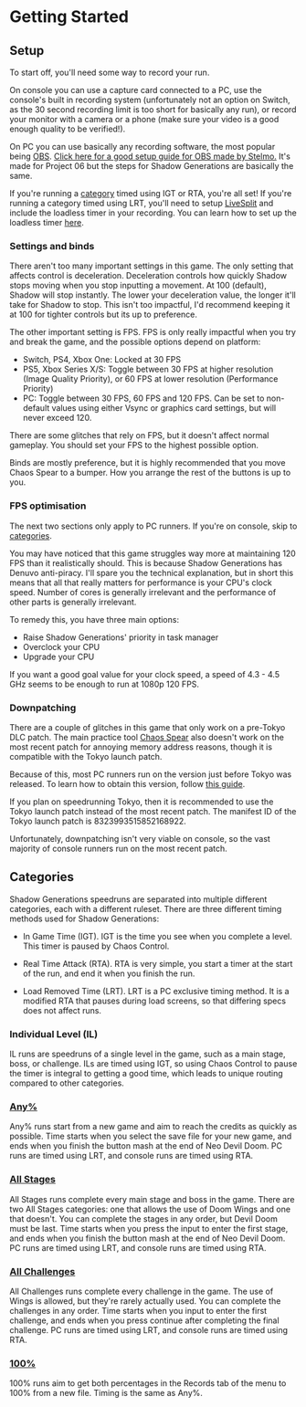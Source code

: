 # Getting Started

## Setup
To start off, you'll need some way to record your run. 

On console you can use a capture card connected to a PC, use the console's built in recording system (unfortunately not an option on Switch, as the 30 second recording limit is too short for basically any run), or record your monitor with a camera or a phone (make sure your video is a good enough quality to be verified!). 

On PC you can use basically any recording software, the most popular being [OBS](https://obsproject.com). [Click here for a good setup guide for OBS made by Stelmo.](https://youtu.be/qQOZOx5U6Qs?t=201) It's made for Project 06 but the steps for Shadow Generations are basically the same.

If you're running a [category](#categories) timed using IGT or RTA, you're all set! If you're running a category timed using LRT, you'll need to setup [LiveSplit](https://livesplit.org) and include the loadless timer in your recording. You can learn how to set up the loadless timer [here](https://www.speedrun.com/Shadow_Generations/guides/btoqj).

### Settings and binds
There aren't too many important settings in this game. The only setting that affects control is deceleration. Deceleration controls how quickly Shadow stops moving when you stop inputting a movement. At 100 (default), Shadow will stop instantly. The lower your deceleration value, the longer it'll take for Shadow to stop. This isn't too impactful, I'd recommend keeping it at 100 for tighter controls but its up to preference.

The other important setting is FPS. FPS is only really impactful when you try and break the game, and the possible options depend on platform:

- Switch, PS4, Xbox One: Locked at 30 FPS
- PS5, Xbox Series X/S: Toggle between 30 FPS at higher resolution (Image Quality Priority), or 60 FPS at lower resolution (Performance Priority) 
- PC: Toggle between 30 FPS, 60 FPS and 120 FPS. Can be set to non-default values using either Vsync or graphics card settings, but will never exceed 120.

There are some glitches that rely on FPS, but it doesn't affect normal gameplay. You should set your FPS to the highest possible option.

Binds are mostly preference, but it is highly recommended that you move Chaos Spear to a bumper. How you arrange the rest of the buttons is up to you.

### FPS optimisation
The next two sections only apply to PC runners. If you're on console, skip to [categories](#categories).

You may have noticed that this game struggles way more at maintaining 120 FPS than it realistically should. This is because Shadow Generations has Denuvo anti-piracy. I'll spare you the technical explanation, but in short this means that all that really matters for performance is your CPU's clock speed. Number of cores is generally irrelevant and the performance of other parts is generally irrelevant.

To remedy this, you have three main options:
- Raise Shadow Generations' priority in task manager
- Overclock your CPU
- Upgrade your CPU

If you want a good goal value for your clock speed, a speed of 4.3 - 4.5 GHz seems to be enough to run at 1080p 120 FPS.

### Downpatching
There are a couple of glitches in this game that only work on a pre-Tokyo DLC patch. The main practice tool [Chaos Spear](https://github.com/sleepiesther/Chaos-Spear) also doesn't work on the most recent patch for annoying memory address reasons, though it is compatible with the Tokyo launch patch.

Because of this, most PC runners run on the version just before Tokyo was released. To learn how to obtain this version, follow [this guide](https://www.speedrun.com/Shadow_Generations/guides/scmlk). 

If you plan on speedrunning Tokyo, then it is recommended to use the Tokyo launch patch instead of the most recent patch. The manifest ID of the Tokyo launch patch is 	8323993515852168922.

Unfortunately, downpatching isn't very viable on console, so the vast majority of console runners run on the most recent patch.

## Categories
Shadow Generations speedruns are separated into multiple different categories, each with a different ruleset. 
There are three different timing methods used for Shadow Generations:
- In Game Time (IGT). IGT is the time you see when you complete a level. This timer is paused by Chaos Control.
  
- Real Time Attack (RTA). RTA is very simple, you start a timer at the start of the run, and end it when you finish the run.
  
- Load Removed Time (LRT). LRT is a PC exclusive timing method. It is a modified RTA that pauses during load screens, so that differing specs does not affect runs.

### Individual Level (IL)
IL runs are speedruns of a single level in the game, such as a main stage, boss, or challenge. ILs are timed using IGT, so using Chaos Control to pause the timer is integral to getting a good time, which leads to unique routing compared to other categories.

### [Any%](https://www.speedrun.com/Shadow_Generations?h=any-pc&x=xk973ovd-789v4x0n.1w4dk9oq)
Any% runs start from a new game and aim to reach the credits as quickly as possible. Time starts when you select the save file for your new game, and ends when you finish the button mash at the end of Neo Devil Doom. PC runs are timed using LRT, and console runs are timed using RTA.

### [All Stages](https://www.speedrun.com/Shadow_Generations?h=all-stages-pc-no-wings&x=5dwwyy5d-wl3jw968.le24w55l-wlegp9xn.lx58j921)
All Stages runs complete every main stage and boss in the game. There are two All Stages categories: one that allows the use of Doom Wings and one that doesn't. You can complete the stages in any order, but Devil Doom must be last. Time starts when you press the input to enter the first stage, and ends when you finish the button mash at the end of Neo Devil Doom. PC runs are timed using LRT, and console runs are timed using RTA.

### [All Challenges](https://www.speedrun.com/Shadow_Generations?h=all-challenges-pc&x=wk6l11ok-2lge95o8.139mypd1)
All Challenges runs complete every challenge in the game. The use of Wings is allowed, but they're rarely actually used. You can complete the challenges in any order. Time starts when you input to enter the first challenge, and ends when you press continue after completing the final challenge. PC runs are timed using LRT, and console runs are timed using RTA.

### [100%](https://www.speedrun.com/Shadow_Generations?h=100-pc&x=q25v3wvd-68k1654l.1929wk0q)
100% runs aim to get both percentages in the Records tab of the menu to 100% from a new file. Timing is the same as Any%.
